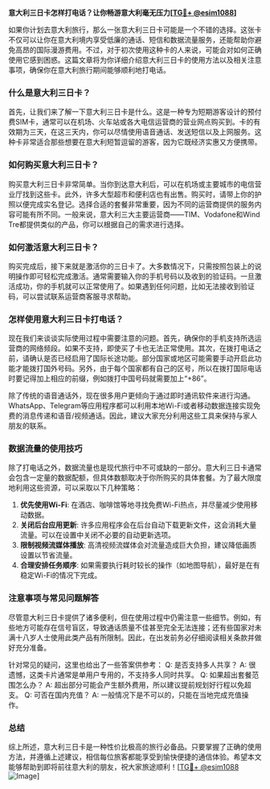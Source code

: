 **意大利三日卡怎样打电话？让你畅游意大利毫无压力[[TG💪+ @esim1088](https://t.me/s/esim1088)]**

如果你计划去意大利旅行，那么一张意大利三日卡可能是一个不错的选择。这张卡不仅可以让你在意大利境内享受低廉的通话、短信和数据流量服务，还能帮助你避免高昂的国际漫游费用。不过，对于初次使用这种卡的人来说，可能会对如何正确使用它感到困惑。这篇文章将为你详细介绍意大利三日卡的使用方法以及相关注意事项，确保你在意大利旅行期间能够顺利地打电话。

### 什么是意大利三日卡？

首先，让我们来了解一下意大利三日卡是什么。这是一种专为短期游客设计的预付费SIM卡，通常可以在机场、火车站或各大电信运营商的营业网点购买到。卡的有效期为三天，在这三天内，你可以尽情使用语音通话、发送短信以及上网服务。这种卡非常适合那些想要在意大利短暂逗留的游客，因为它既经济实惠又方便携带。

### 如何购买意大利三日卡？

购买意大利三日卡非常简单。当你到达意大利后，可以在机场或主要城市的电信营业厅找到这些卡。此外，许多大型超市和便利店也有出售。购买时，请带上你的护照以便完成实名登记。选择合适的套餐非常重要，因为不同的运营商提供的服务内容可能有所不同。一般来说，意大利三大主要运营商——TIM、Vodafone和Wind Tre都提供类似的产品，你可以根据自己的需求进行选择。

### 如何激活意大利三日卡？

购买完成后，接下来就是激活你的三日卡了。大多数情况下，只需按照包装上的说明操作即可轻松完成激活。通常需要输入你的手机号码以及收到的验证码。一旦激活成功，你的手机就可以正常使用了。如果遇到任何问题，比如无法接收到验证码，可以尝试联系运营商客服寻求帮助。

### 怎样使用意大利三日卡打电话？

现在我们来谈谈实际使用过程中需要注意的问题。首先，确保你的手机支持所选运营商的网络频段。如果不支持，即使买了卡也无法正常使用。其次，在拨打电话之前，请确认是否已经启用了国际长途功能。部分国家或地区可能需要手动开启此功能才能拨打国外号码。另外，由于每个国家都有自己的区号，所以在拨打国际电话时要记得加上相应的前缀，例如拨打中国号码就需要加上“+86”。

除了传统的语音通话外，现在很多用户更倾向于通过即时通讯软件来进行沟通。WhatsApp、Telegram等应用程序都可以利用本地Wi-Fi或者移动数据连接实现免费的消息传递和语音/视频通话。因此，建议大家充分利用这些工具来保持与家人朋友的联系。

### 数据流量的使用技巧

除了打电话之外，数据流量也是现代旅行中不可或缺的一部分。意大利三日卡通常会包含一定量的数据配额，但具体数额取决于你所购买的具体套餐。为了最大限度地利用这些资源，可以采取以下几种策略：

1. **优先使用Wi-Fi**: 在酒店、咖啡馆等地寻找免费Wi-Fi热点，并尽量减少使用移动数据。
2. **关闭后台应用更新**: 许多应用程序会在后台自动下载更新文件，这会消耗大量流量。可以在设置中关闭不必要的自动更新选项。
3. **限制视频流媒体播放**: 高清视频流媒体会对流量造成巨大负担，建议降低画质设置以节省流量。
4. **合理安排任务顺序**: 如果需要执行耗时较长的操作（如地图导航），最好是在有稳定Wi-Fi的情况下完成。

### 注意事项与常见问题解答

尽管意大利三日卡提供了诸多便利，但在使用过程中仍需注意一些细节。例如，有些地方可能存在信号盲区，导致通话质量不佳甚至完全无法连接；还有些国家对未满十八岁人士使用此类产品有所限制。因此，在出发前务必仔细阅读相关条款并做好充分准备。

针对常见的疑问，这里也给出了一些答案供参考：
Q: 是否支持多人共享？
A: 很遗憾，这类卡片通常是单用户专用的，不支持多人同时共享。
Q: 如果超出套餐范围怎么办？
A: 超出部分可能会产生额外费用，所以建议提前规划好行程以免超支。
Q: 可否在国内充值？
A: 一般情况下是不可以的，只能在当地完成充值操作。

### 总结

综上所述，意大利三日卡是一种性价比极高的旅行必备品。只要掌握了正确的使用方法，并遵循上述建议，相信每位旅客都能享受到愉快便捷的通信体验。希望本文能够帮助到即将前往意大利的朋友，祝大家旅途顺利！[[TG💪+ @esim1088](https://t.me/s/esim1088) ![Image](https://i.postimg.cc/4NQfJmqS/Snipaste-2025-05-13-00-14-12.png)]